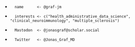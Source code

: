 -       name      <- @graf-jm
-       interests <- c("health_administrative_data_science", "clinical_neuroimmunology", "multiple_sclerosis")
-       Mastodon  <- @jonasgraf@scholar.social
-       Twitter   <- @Jonas_Graf_MD

<!---
graf-jm/graf-jm is a special repository because its `README.md` (this file) appears on your GitHub profile.
You can click the Preview link to take a look at your changes.
--->

